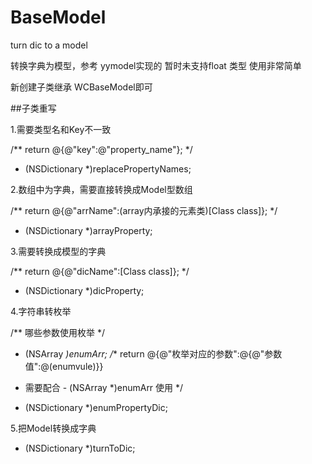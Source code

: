 # BaseModel
turn dic to a model

转换字典为模型，参考 yymodel实现的
暂时未支持float 类型
使用非常简单

新创建子类继承 WCBaseModel即可

##子类重写

1.需要类型名和Key不一致

/**  return @{@"key":@"property_name"}; */
- (NSDictionary *)replacePropertyNames;


2.数组中为字典，需要直接转换成Model型数组

/** return @{@"arrName":(array内承接的元素类)[Class class]}; */
- (NSDictionary *)arrayProperty;



3.需要转换成模型的字典

/** return @{@"dicName":[Class class]}; */
- (NSDictionary *)dicProperty;



4.字符串转枚举

/** 哪些参数使用枚举 */
- (NSArray *)enumArr;
/** return @{@"枚举对应的参数":@{@"参数值":@(enumvule)}}
 *  需要配合 - (NSArray *)enumArr 使用
 */
- (NSDictionary *)enumPropertyDic;



5.把Model转换成字典
- (NSDictionary *)turnToDic;
